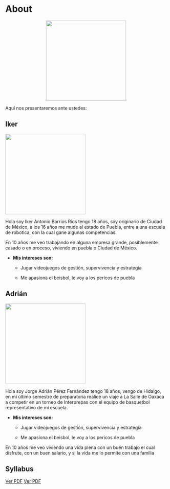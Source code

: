 # **About**

<p align="center">
    <img src="../imgs copy/Nosotros.jpg" width="250">
</p>

Aquí nos presentaremos ante ustedes:

## **Iker** 

<img src="../imgs copy/image.png" width="250" /><br>

Hola soy Iker Antonio Barrios Rios tengo 18 años, soy originario de Ciudad de México, a los 16 años me mude al estado de Puebla, entre a una escuela de robotica, con la cual gane algunas competencias.

En 10 años me veo trabajando en alguna empresa grande, posiblemente casado o en proceso, viviendo en puebla o Ciudad de México.

* **Mis intereses son:**

    * Jugar videojuegos de gestión, supervivencia y estrategia
      
    * Me apasiona el beisbol, le voy a los pericos de puebla

## **Adrián**

<img src="../imgs copy/Multimedia1.jpg" width="250" /><br>

Hola soy Jorge Adrián Pérez Fernández tengo 18 años, vengo de Hidalgo, en mi último semestre de preparatoria realicé un viaje a La Salle de Oaxaca a competir en un torneo de Interprepas con el equipo de basquetbol representativo de mi escuela.

* **Mis intereses son:**

    * Jugar videojuegos de gestión, supervivencia y estrategia
      
    * Me apasiona el beisbol, le voy a los pericos de puebla

En 10 años me veo viviendo una vida plena con un buen trabajo el cual disfrute, con un buen salario, y si la vida me lo  permite con una familia

## **Syllabus**

<a href="docs/Ing_Mecatronica/Syllabus/2025-08-28_080744.pdf" target="_blank">Ver PDF</a>
<a href="Syllabus/Syllabus Proyectos Ingenieria 1.pdf" target="_blank">Ver PDF</a>
